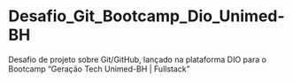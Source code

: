 # Desafio_Git_Bootcamp_Dio_Unimed-BH
Desafio de projeto sobre Git/GitHub, lançado na plataforma DIO para o Bootcamp “Geração Tech Unimed-BH | Fullstack”
